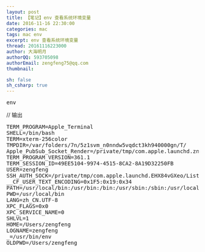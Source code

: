 ```yaml
---
layout: post
title: 【笔记】env 查看系统环境变量
date: 2016-11-16 22:30:00
categories: mac
tags: mac env
excerpt: env 查看系统环境变量
thread: 20161116223000
author: 大海明月
authorQQ: 593705098
authorEmail: zengfeng75@qq.com
thumbnail:

sh: false
sh_csharp: true
---
```




<pre>
env
</pre>

// 输出
<pre>
TERM_PROGRAM=Apple_Terminal
SHELL=/bin/bash
TERM=xterm-256color
TMPDIR=/var/folders/7n/5z1svm_n0nndw5vqdct3kh940000gn/T/
Apple_PubSub_Socket_Render=/private/tmp/com.apple.launchd.znQyJYjsql/Render
TERM_PROGRAM_VERSION=361.1
TERM_SESSION_ID=49EE5104-9974-4515-8CA2-8A19D32250FB
USER=zengfeng
SSH_AUTH_SOCK=/private/tmp/com.apple.launchd.EHX84vGXeo/Listeners
__CF_USER_TEXT_ENCODING=0x1F5:0x19:0x34
PATH=/usr/local/bin:/usr/bin:/bin:/usr/sbin:/sbin:/usr/local/git/bin:/usr/local/mysql/bin/:/Applications/adt-bundle-mac-x86_64-24/sdk/platform-tools:/Applications/adt-bundle-mac-x86_64-24/sdk/tools:/usr/local/local:
PWD=/usr/local/bin
LANG=zh_CN.UTF-8
XPC_FLAGS=0x0
XPC_SERVICE_NAME=0
SHLVL=1
HOME=/Users/zengfeng
LOGNAME=zengfeng
_=/usr/bin/env
OLDPWD=/Users/zengfeng
</pre>

